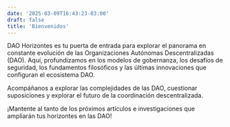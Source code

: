 ```yaml
---
date: '2025-03-09T16:43:23-03:00'
draft: false
title: 'Bienvenidos'
---
```


DAO Horizontes es tu puerta de entrada para explorar el panorama en constante evolución de las Organizaciones Autónomas Descentralizadas (DAO). Aquí, profundizamos en los modelos de gobernanza, los desafíos de seguridad, los fundamentos filosóficos y las últimas innovaciones que configuran el ecosistema DAO.

Acompáñanos a explorar las complejidades de las DAO, cuestionar suposiciones y explorar el futuro de la coordinación descentralizada.

¡Mantente al tanto de los próximos artículos e investigaciones que ampliarán tus horizontes en las DAO!

